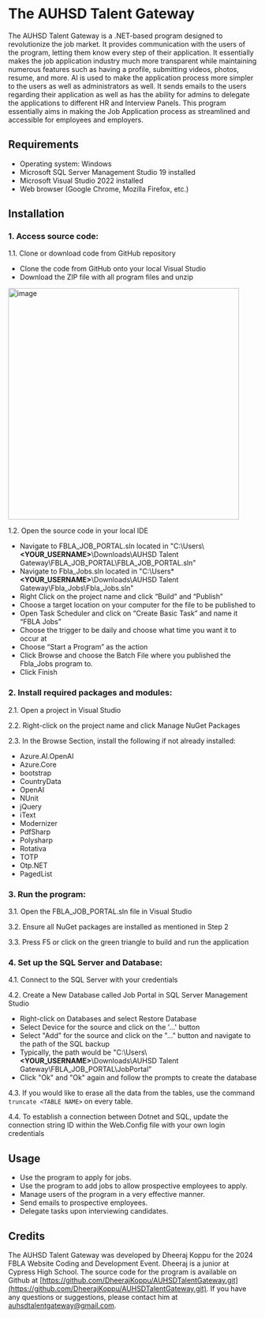 # The AUHSD Talent Gateway
The AUHSD Talent Gateway is a .NET-based program designed to revolutionize the job market. It provides communication with the users of the program, letting them know every step of their application. It essentially makes the job application industry much more transparent while maintaining numerous features such as having a profile, submitting videos, photos, resume, and more. AI is used to make the application process more simpler to the users as well as administrators as well. It sends emails to the users regarding their application as well as has the ability for admins to delegate the applications to different HR and Interview Panels. This program essentially aims in making the Job Application process as streamlined and accessible for employees and employers. 

## Requirements
- Operating system: Windows
- Microsoft SQL Server Management Studio 19 installed
- Microsoft Visual Studio 2022 installed
- Web browser (Google Chrome, Mozilla Firefox, etc.)

## Installation

### 1. Access source code:

1.1. Clone or download code from GitHub repository
  - Clone the code from GitHub onto your local Visual Studio
  - Download the ZIP file with all program files and unzip
<img width="468" alt="image" src="https://user-images.githubusercontent.com/67035348/232840991-a8c0ab5b-c03d-436b-bc5e-4edbfbb35197.png">


1.2. Open the source code in your local IDE
  - Navigate to FBLA_JOB_PORTAL.sln located in "C:\Users\\**<YOUR_USERNAME>**\Downloads\AUHSD Talent Gateway\FBLA_JOB_PORTAL\FBLA_JOB_PORTAL.sln"
  - Navigate to Fbla_Jobs.sln located in "C:\Users\***<YOUR_USERNAME>**\Downloads\AUHSD Talent Gateway\Fbla_Jobs\Fbla_Jobs.sln"
  - Right Click on the project name and click “Build” and “Publish”
  - Choose a target location on your computer for the file to be published to
  - Open Task Scheduler and click on “Create Basic Task” and name it “FBLA Jobs”
  - Choose the trigger to be daily and choose what time you want it to occur at
  - Choose “Start a Program” as the action
  - Click Browse and choose the Batch File where you published the Fbla_Jobs program to.
  - Click Finish
    
### 2. Install required packages and modules:

2.1. Open a project in Visual Studio

2.2. Right-click on the project name and click Manage NuGet Packages

2.3. In the Browse Section, install the following if not already installed:

- Azure.AI.OpenAI
- Azure.Core
- bootstrap
- CountryData
- OpenAI
- NUnit
- jQuery
- iText
- Modernizer
- PdfSharp
- Polysharp
- Rotativa
- TOTP
- Otp.NET
- PagedList

### 3. Run the program:

3.1. Open the FBLA_JOB_PORTAL.sln file in Visual Studio

3.2. Ensure all NuGet packages are installed as mentioned in Step 2

3.3. Press F5 or click on the green triangle to build and run the application

### 4. Set up the SQL Server and Database:

4.1. Connect to the SQL Server with your credentials

4.2. Create a New Database called Job Portal in SQL Server Management Studio
  - Right-click on Databases and select Restore Database
  - Select Device for the source and click on the '...' button
  - Select "Add" for the source and click on the "..." button and navigate to the path of the SQL backup
  - Typically, the path would be "C:\Users\\**<YOUR_USERNAME>**\Downloads\AUHSD Talent Gateway\FBLA_JOB_PORTAL\JobPortal"
  - Click "Ok" and "Ok" again and follow the prompts to create the database

4.3. If you would like to erase all the data from the tables, use the command `truncate <TABLE NAME>` on every table.

4.4. To establish a connection between Dotnet and SQL, update the connection string ID within the Web.Config file with your own login credentials

## Usage

- Use the program to apply for jobs.
- Use the program to add jobs to allow prospective employees to apply.
- Manage users of the program in a very effective manner.
- Send emails to prospective employees.
- Delegate tasks upon interviewing candidates.

## Credits

The AUHSD Talent Gateway was developed by Dheeraj Koppu for the 2024 FBLA Website Coding and Development Event. Dheeraj is a junior at Cypress High School. The source code for the program is available on Github at [https://github.com/DheerajKoppu/AUHSDTalentGateway.git](https://github.com/DheerajKoppu/AUHSDTalentGateway.git). If you have any questions or suggestions, please contact him at [auhsdtalentgateway@gmail.com](mailto:auhsdtalentgateway@gmail.com).

